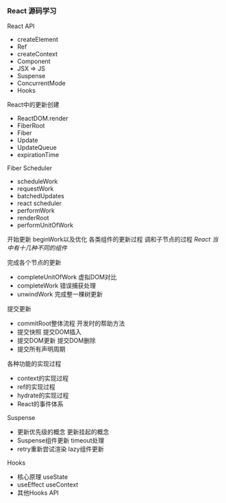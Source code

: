 ### React 源码学习

React API 
* createElement
* Ref
* createContext
* Component
* JSX => JS
* Suspense
* ConcurrentMode
* Hooks

React中的更新创建
* ReactDOM.render
* FiberRoot
* Fiber
* Update
* UpdateQueue
* expirationTime

Fiber Scheduler
* scheduleWork
* requestWork
* batchedUpdates
* react scheduler
* performWork
* renderRoot
* performUnitOfWork

开始更新
beginWork以及优化
各类组件的更新过程
调和子节点的过程
*React 当中有十几种不同的组件*

完成各个节点的更新
* completeUnitOfWork 虚拟DOM对比
* completeWork 错误捕获处理
* unwindWork 完成整一棵树更新

提交更新
* commitRoot整体流程   开发时的帮助方法
* 提交快照             提交DOM插入
* 提交DOM更新          提交DOM删除
* 提交所有声明周期

各种功能的实现过程
* context的实现过程
* ref的实现过程
* hydrate的实现过程
* React的事件体系

Suspense
* 更新优先级的概念      更新挂起的概念
* Suspense组件更新     timeout处理
* retry重新尝试渲染    lazy组件更新

Hooks
* 核心原理        useState
* useEffect      useContext
* 其他Hooks API